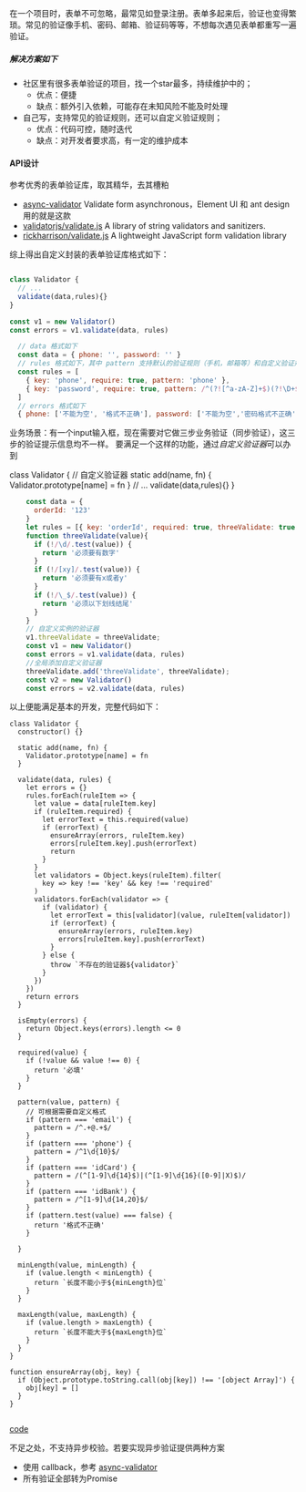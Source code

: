 在一个项目时，表单不可忽略，最常见如登录注册。表单多起来后，验证也变得繁琐。常见的验证像手机、密码、邮箱、验证码等等，不想每次遇见表单都重写一遍验证。

##### 解决方案如下

+ 社区里有很多表单验证的项目，找一个star最多，持续维护中的；
    + 优点：便捷
    + 缺点：额外引入依赖，可能存在未知风险不能及时处理
+ 自己写，支持常见的验证规则，还可以自定义验证规则；
    + 优点：代码可控，随时迭代
    + 缺点：对开发者要求高，有一定的维护成本
    
#### API设计

参考优秀的表单验证库，取其精华，去其槽粕

+ [async-validator](https://github.com/yiminghe/async-validator) Validate form asynchronous，Element UI 和 ant design 用的就是这款
+ [validatorjs/validate.js](https://github.com/validatorjs/validator.js) A library of string validators and sanitizers.
+ [rickharrison/validate.js](https://github.com/rickharrison/validate.js) A lightweight JavaScript form validation library


综上得出自定义封装的表单验证库格式如下：

```javascript

class Validator {
  // ...
  validate(data,rules){}
}

const v1 = new Validator()
const errors = v1.validate(data, rules)

```

```javascript
  // data 格式如下
  const data = { phone: '', password: '' }
  // rules 格式如下，其中 pattern 支持默认的验证规则（手机，邮箱等）和自定义验证规则
  const rules = [
    { key: 'phone', require: true, pattern: 'phone' },
    { key: 'password', require: true, pattern: /^(?![^a-zA-Z]+$)(?!\D+$).{8,16}$/ }
  ]
  // errors 格式如下
  { phone: ['不能为空', '格式不正确'], password: ['不能为空','密码格式不正确'] }
```

业务场景：有一个input输入框，现在需要对它做三步业务验证（同步验证），这三步的验证提示信息均不一样。
要满足一个这样的功能，通过*自定义验证器*可以办到

class Validator {
  // 自定义验证器
  static add(name, fn) {
     Validator.prototype[name] = fn
  }
  // ...
  validate(data,rules){}
}

```javascript
    const data = {
      orderId: '123'
    }
    let rules = [{ key: 'orderId', required: true, threeValidate: true }]
    function threeValidate(value){
      if (!/\d/.test(value)) {
        return '必须要有数字'
      }
      if (!/[xy]/.test(value)) {
        return '必须要有x或者y'
      }
      if (!/\_$/.test(value)) {
        return '必须以下划线结尾'
      }
    }
    // 自定义实例的验证器
    v1.threeValidate = threeValidate;
    const v1 = new Validator()
    const errors = v1.validate(data, rules)
    //全局添加自定义验证器
    threeValidate.add('threeValidate', threeValidate);
    const v2 = new Validator()
    const errors = v2.validate(data, rules)
```

以上便能满足基本的开发，完整代码如下：

```
class Validator {
  constructor() {}

  static add(name, fn) {
    Validator.prototype[name] = fn
  }

  validate(data, rules) {
    let errors = {}
    rules.forEach(ruleItem => {
      let value = data[ruleItem.key]
      if (ruleItem.required) {
        let errorText = this.required(value)
        if (errorText) {
          ensureArray(errors, ruleItem.key)
          errors[ruleItem.key].push(errorText)
          return
        }
      }
      let validators = Object.keys(ruleItem).filter(
        key => key !== 'key' && key !== 'required'
      )
      validators.forEach(validator => {
        if (validator) {
          let errorText = this[validator](value, ruleItem[validator])
          if (errorText) {
            ensureArray(errors, ruleItem.key)
            errors[ruleItem.key].push(errorText)
          }
        } else {
          throw `不存在的验证器${validator}`
        }
      })
    })
    return errors
  }

  isEmpty(errors) {
    return Object.keys(errors).length <= 0
  }

  required(value) {
    if (!value && value !== 0) {
      return '必填'
    }
  }

  pattern(value, pattern) {
    // 可根据需要自定义格式
    if (pattern === 'email') {
      pattern = /^.+@.+$/
    }
    if (pattern === 'phone') {
      pattern = /^1\d{10}$/
    }
    if (pattern === 'idCard') {
      pattern = /(^[1-9]\d{14}$)|(^[1-9]\d{16}([0-9]|X)$)/
    }
    if (pattern === 'idBank') {
      pattern = /^[1-9]\d{14,20}$/
    }
    if (pattern.test(value) === false) {
      return '格式不正确'
    }
    
  }

  minLength(value, minLength) {
    if (value.length < minLength) {
      return `长度不能小于${minLength}位`
    }
  }

  maxLength(value, maxLength) {
    if (value.length > maxLength) {
      return `长度不能大于${maxLength}位`
    }
  }
}

function ensureArray(obj, key) {
  if (Object.prototype.toString.call(obj[key]) !== '[object Array]') {
    obj[key] = []
  }
}


```

[code](https://github.com/FredaFei/amazing-ui/blob/master/src/validate.js)

不足之处，不支持异步校验。若要实现异步验证提供两种方案

+ 使用 callback，参考 [async-validator](https://github.com/yiminghe/async-validator)
+ 所有验证全部转为Promise
